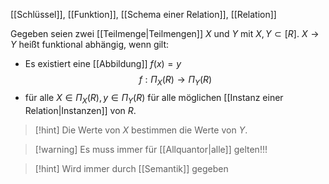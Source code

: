 [[Schlüssel]], [[Funktion]], [[Schema einer Relation]], [[Relation]]

Gegeben seien zwei [[Teilmenge|Teilmengen]] $X$ und $Y$ mit $X, Y \subset [R]$. 
$X \rightarrow Y$ heißt funktional abhängig, wenn gilt:
- Es existiert eine [[Abbildung]] $f(x) = y$
$$f: \Pi_{X}(R) \rightarrow \Pi_{Y}(R)$$
- für alle $X \in \Pi_{X}(R), y \in \Pi_{Y}(R)$ für alle möglichen [[Instanz einer Relation|Instanzen]] von $R$.

> [!hint] Die Werte von $X$ bestimmen die Werte von $Y$.

> [!warning] Es muss immer für [[Allquantor|alle]] gelten!!!

> [!hint] Wird immer durch [[Semantik]] gegeben

